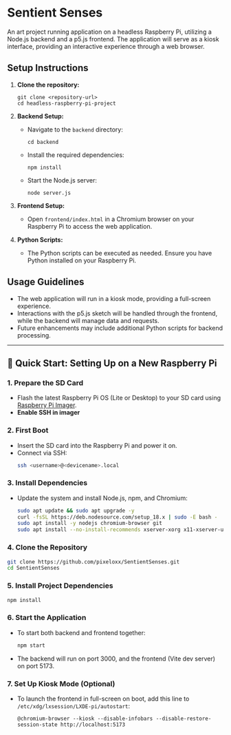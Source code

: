 # Sentient Senses 

An art project running application on a headless Raspberry Pi, utilizing a Node.js backend and a p5.js frontend. The application will serve as a kiosk interface, providing an interactive experience through a web browser.


## Setup Instructions

1. **Clone the repository:**
   ```
   git clone <repository-url>
   cd headless-raspberry-pi-project
   ```

2. **Backend Setup:**
   - Navigate to the `backend` directory:
     ```
     cd backend
     ```
   - Install the required dependencies:
     ```
     npm install
     ```
   - Start the Node.js server:
     ```
     node server.js
     ```

3. **Frontend Setup:**
   - Open `frontend/index.html` in a Chromium browser on your Raspberry Pi to access the web application.

4. **Python Scripts:**
   - The Python scripts can be executed as needed. Ensure you have Python installed on your Raspberry Pi.

## Usage Guidelines

- The web application will run in a kiosk mode, providing a full-screen experience.
- Interactions with the p5.js sketch will be handled through the frontend, while the backend will manage data and requests.
- Future enhancements may include additional Python scripts for backend processing.

---

## 🚀 Quick Start: Setting Up on a New Raspberry Pi

### 1. **Prepare the SD Card**
- Flash the latest Raspberry Pi OS (Lite or Desktop) to your SD card using [Raspberry Pi Imager](https://www.raspberrypi.com/software/).
- **Enable SSH in imager**  

### 2. **First Boot**
- Insert the SD card into the Raspberry Pi and power it on.
- Connect via SSH:  
  ```bash
  ssh <username>@<devicename>.local
  ```

### 3. **Install Dependencies**
- Update the system and install Node.js, npm, and Chromium:
  ```bash
  sudo apt update && sudo apt upgrade -y
  curl -fsSL https://deb.nodesource.com/setup_18.x | sudo -E bash -
  sudo apt install -y nodejs chromium-browser git
  sudo apt install --no-install-recommends xserver-xorg x11-xserver-utils xinit openbox chromium-browser
  ```

### 4. **Clone the Repository**
```bash
git clone https://github.com/pixeloxx/SentientSenses.git
cd SentientSenses
```   

### 5. **Install Project Dependencies**
```bash
npm install
```

### 6. **Start the Application**
- To start both backend and frontend together:
  ```bash
  npm start
  ```
- The backend will run on port 3000, and the frontend (Vite dev server) on port 5173.

### 7. **Set Up Kiosk Mode (Optional)**
- To launch the frontend in full-screen on boot, add this line to `/etc/xdg/lxsession/LXDE-pi/autostart`:
  ```
  @chromium-browser --kiosk --disable-infobars --disable-restore-session-state http://localhost:5173
  ```
